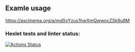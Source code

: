 ## Examle usage
https://asciinema.org/a/mdSyYzus1hwXmQwwocZSk9u8M

### Hexlet tests and linter status:
[![Actions Status](https://github.com/MeJlukc/frontend-project-46/actions/workflows/hexlet-check.yml/badge.svg)](https://github.com/MeJlukc/frontend-project-46/actions)

